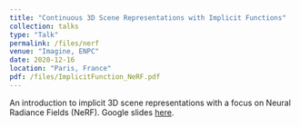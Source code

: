 ```yaml
---
title: "Continuous 3D Scene Representations with Implicit Functions"
collection: talks
type: "Talk"
permalink: /files/nerf
venue: "Imagine, ENPC"
date: 2020-12-16
location: "Paris, France"
pdf: /files/ImplicitFunction_NeRF.pdf
---
```


An introduction to implicit 3D scene representations with a focus on Neural Radiance Fields (NeRF).
Google slides [here](https://docs.google.com/presentation/d/1Ctj82JR_xEIDdf9jiA7W51yPjlGRfRWGy84D-k70mHs/).

